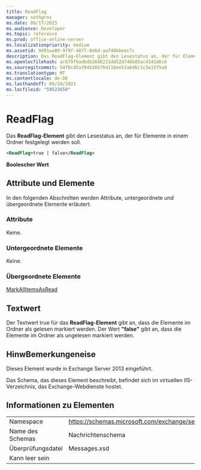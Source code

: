 ```yaml
---
title: ReadFlag
manager: sethgros
ms.date: 09/17/2015
ms.audience: Developer
ms.topic: reference
ms.prod: office-online-server
ms.localizationpriority: medium
ms.assetid: 9d91aa89-9f9f-4877-846d-aaf48bbeec7c
description: Das ReadFlag-Element gibt den Lesestatus an, der für Elemente in einem Ordner festgelegt werden soll.
ms.openlocfilehash: ac079f6adbdb2686221dd52d748b05ac4141d6c6
ms.sourcegitcommit: 54f6cd5a704b36b76d110ee53a6d6c1c3e15f5a9
ms.translationtype: MT
ms.contentlocale: de-DE
ms.lasthandoff: 09/24/2021
ms.locfileid: "59523650"
---
```

# <a name="readflag"></a>ReadFlag

Das **ReadFlag-Element** gibt den Lesestatus an, der für Elemente in einem Ordner festgelegt werden soll. 
  
```XML
<ReadFlag>true | false</ReadFlag>
```

 **Boolescher Wert**
## <a name="attributes-and-elements"></a>Attribute und Elemente

In den folgenden Abschnitten werden Attribute, untergeordnete und übergeordnete Elemente erläutert.
  
### <a name="attributes"></a>Attribute

Keine.
  
### <a name="child-elements"></a>Untergeordnete Elemente

Keine.
  
### <a name="parent-elements"></a>Übergeordnete Elemente

[MarkAllItemsAsRead](markallitemsasread.md)
  
## <a name="text-value"></a>Textwert

Der Textwert  true für das **ReadFlag-Element** gibt an, dass die Elemente im Ordner als gelesen markiert werden. Der Wert **"false"** gibt an, dass die Elemente im Ordner als ungelesen markiert werden. 
  
## <a name="remarks"></a>HinwBemerkungeneise

Dieses Element wurde in Exchange Server 2013 eingeführt.
  
Das Schema, das dieses Element beschreibt, befindet sich im virtuellen IIS-Verzeichnis, das Exchange-Webdienste hostet.
  
## <a name="element-information"></a>Informationen zu Elementen

|||
|:-----|:-----|
|Namespace  <br/> |https://schemas.microsoft.com/exchange/services/2006/messages  <br/> |
|Name des Schemas  <br/> |Nachrichtenschema  <br/> |
|Überprüfungsdatei  <br/> |Messages.xsd  <br/> |
|Kann leer sein  <br/> ||
   

